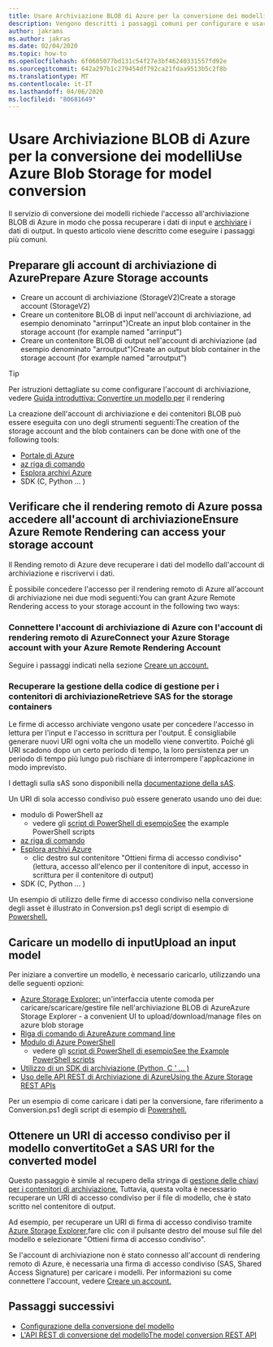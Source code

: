 ```yaml
---
title: Usare Archiviazione BLOB di Azure per la conversione dei modelliUse Azure Blob Storage for model conversion
description: Vengono descritti i passaggi comuni per configurare e usare l'archiviazione BLOB per la conversione del modello.
author: jakrams
ms.author: jakras
ms.date: 02/04/2020
ms.topic: how-to
ms.openlocfilehash: 6f0605077bd131c54f27e3bf46240331557fd92e
ms.sourcegitcommit: 642a297b1c279454df792ca21fdaa9513b5c2f8b
ms.translationtype: MT
ms.contentlocale: it-IT
ms.lasthandoff: 04/06/2020
ms.locfileid: "80681649"
---
```

# <a name="use-azure-blob-storage-for-model-conversion"></a>Usare Archiviazione BLOB di Azure per la conversione dei modelliUse Azure Blob Storage for model conversion

Il servizio di conversione dei modelli richiede l'accesso all'archiviazione BLOB di Azure in modo che possa recuperare i dati di input e [archiviare](model-conversion.md) i dati di output. In questo articolo viene descritto come eseguire i passaggi più comuni.

## <a name="prepare-azure-storage-accounts"></a>Preparare gli account di archiviazione di AzurePrepare Azure Storage accounts

- Creare un account di archiviazione (StorageV2)Create a storage account (StorageV2)
- Creare un contenitore BLOB di input nell'account di archiviazione, ad esempio denominato "arrinput")Create an input blob container in the storage account (for example named "arrinput")
- Creare un contenitore BLOB di output nell'account di archiviazione (ad esempio denominato "arroutput")Create an output blob container in the storage account (for example named "arroutput")

> [!TIP]
> Per istruzioni dettagliate su come configurare l'account di archiviazione, vedere [Guida introduttiva: Convertire un modello per](../../quickstarts/convert-model.md) il rendering

La creazione dell'account di archiviazione e dei contenitori BLOB può essere eseguita con uno degli strumenti seguenti:The creation of the storage account and the blob containers can be done with one of the following tools:

- [Portale di Azure](https://portal.azure.com)
- [az riga di comando](https://docs.microsoft.com/cli/azure/install-azure-cli?view=azure-cli-latest)
- [Esplora archivi Azure](https://azure.microsoft.com/features/storage-explorer/)
- SDK (C, Python ... )

## <a name="ensure-azure-remote-rendering-can-access-your-storage-account"></a>Verificare che il rendering remoto di Azure possa accedere all'account di archiviazioneEnsure Azure Remote Rendering can access your storage account

Il Rending remoto di Azure deve recuperare i dati del modello dall'account di archiviazione e riscrivervi i dati.

È possibile concedere l'accesso per il rendering remoto di Azure all'account di archiviazione nei due modi seguenti:You can grant Azure Remote Rendering access to your storage account in the following two ways:

### <a name="connect-your-azure-storage-account-with-your-azure-remote-rendering-account"></a>Connettere l'account di archiviazione di Azure con l'account di rendering remoto di AzureConnect your Azure Storage account with your Azure Remote Rendering Account

Seguire i passaggi indicati nella sezione [Creare un account.](../create-an-account.md#link-storage-accounts)

### <a name="retrieve-sas-for-the-storage-containers"></a>Recuperare la gestione della codice di gestione per i contenitori di archiviazioneRetrieve SAS for the storage containers

Le firme di accesso archiviate vengono usate per concedere l'accesso in lettura per l'input e l'accesso in scrittura per l'output. È consigliabile generare nuovi URI ogni volta che un modello viene convertito. Poiché gli URI scadono dopo un certo periodo di tempo, la loro persistenza per un periodo di tempo più lungo può rischiare di interrompere l'applicazione in modo imprevisto.

I dettagli sulla sAS sono disponibili nella [documentazione della sAS](https://docs.microsoft.com/azure/storage/common/storage-dotnet-shared-access-signature-part-1).

Un URI di sola accesso condiviso può essere generato usando uno dei due:

- modulo di PowerShell az
  - vedere gli [script di PowerShell di esempioSee](../../samples/powershell-example-scripts.md) the example PowerShell scripts
- [az riga di comando](https://docs.microsoft.com/cli/azure/install-azure-cli?view=azure-cli-latest)
- [Esplora archivi Azure](https://azure.microsoft.com/features/storage-explorer/)
  - clic destro sul contenitore "Ottieni firma di accesso condiviso" (lettura, accesso all'elenco per il contenitore di input, accesso in scrittura per il contenitore di output)
- SDK (C, Python ... )

Un esempio di utilizzo delle firme di accesso condiviso nella conversione degli asset è illustrato in Conversion.ps1 degli script di esempio di [Powershell.](../../samples/powershell-example-scripts.md#script-conversionps1)

## <a name="upload-an-input-model"></a>Caricare un modello di inputUpload an input model

Per iniziare a convertire un modello, è necessario caricarlo, utilizzando una delle seguenti opzioni:

- [Azure Storage Explorer:](https://azure.microsoft.com/features/storage-explorer/) un'interfaccia utente comoda per caricare/scaricare/gestire file nell'archiviazione BLOB di AzureAzure Storage Explorer - a convenient UI to upload/download/manage files on azure blob storage
- [Riga di comando di AzureAzure command line](https://docs.microsoft.com/azure/storage/common/storage-azure-cli)
- [Modulo di Azure PowerShell](https://docs.microsoft.com/powershell/azure/install-az-ps?view=azps-2.2.0)
  - vedere gli [script di PowerShell di esempioSee the Example PowerShell scripts](../../samples/powershell-example-scripts.md)
- [Utilizzo di un SDK di archiviazione (Python, C ' ... )](https://docs.microsoft.com/azure/storage/)
- [Uso delle API REST di Archiviazione di AzureUsing the Azure Storage REST APIs](https://docs.microsoft.com/rest/api/storageservices/blob-service-rest-api)

Per un esempio di come caricare i dati per la conversione, fare riferimento a Conversion.ps1 degli script di esempio di [Powershell.](../../samples/powershell-example-scripts.md#script-conversionps1)

## <a name="get-a-sas-uri-for-the-converted-model"></a>Ottenere un URI di accesso condiviso per il modello convertitoGet a SAS URI for the converted model

Questo passaggio è simile al recupero della stringa di [gestione delle chiavi per i contenitori di archiviazione.](#retrieve-sas-for-the-storage-containers) Tuttavia, questa volta è necessario recuperare un URI di accesso condiviso per il file di modello, che è stato scritto nel contenitore di output.

Ad esempio, per recuperare un URI di firma di accesso condiviso tramite [Azure Storage Explorer,](https://azure.microsoft.com/features/storage-explorer/)fare clic con il pulsante destro del mouse sul file del modello e selezionare "Ottieni firma di accesso condiviso".

Se l'account di archiviazione non è stato connesso all'account di rendering remoto di Azure, è necessaria una firma di accesso condiviso (SAS, Shared Access Signature) per caricare i modelli. Per informazioni su come connettere l'account, vedere [Creare un account.](../create-an-account.md#link-storage-accounts)

## <a name="next-steps"></a>Passaggi successivi

- [Configurazione della conversione del modello](configure-model-conversion.md)
- [L'API REST di conversione del modelloThe model conversion REST API](conversion-rest-api.md)

